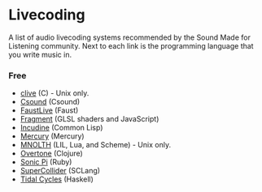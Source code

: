 # Livecoding
A list of audio livecoding systems recommended by the Sound Made for Listening community. Next to each link is the programming language that you write music in.

### Free
* [clive](https://mathr.co.uk/clive/) (C) - Unix only.
* [Csound](https://github.com/kunstmusik/csound-live-code) (Csound)
* [FaustLive](https://github.com/grame-cncm/faustlive) (Faust)
* [Fragment](https://github.com/grz0zrg/fsynth) (GLSL shaders and JavaScript)
* [Incudine](http://incudine.sourceforge.net/) (Common Lisp)
* [Mercury](https://github.com/tmhglnd/mercury) (Mercury)
* [MNOLTH](https://pbat.ch/wiki/mnolth/) (LIL, Lua, and Scheme) - Unix only.
* [Overtone](https://github.com/overtone/overtone) (Clojure)
* [Sonic Pi](https://sonic-pi.net/) (Ruby)
* [SuperCollider](https://supercollider.github.io/) (SCLang)
* [Tidal Cycles](https://tidalcycles.org/) (Haskell)
